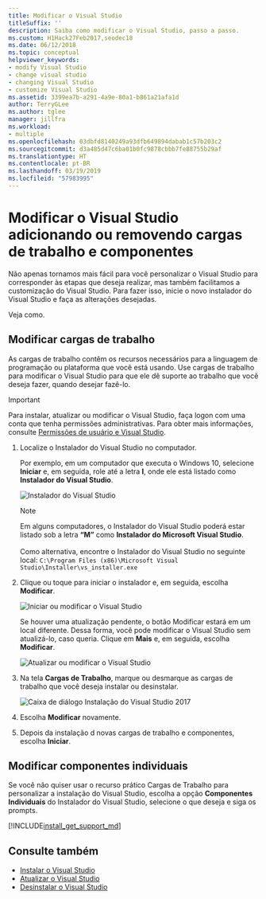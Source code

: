 ```yaml
---
title: Modificar o Visual Studio
titleSuffix: ''
description: Saiba como modificar o Visual Studio, passo a passo.
ms.custom: H1Hack27Feb2017,seodec18
ms.date: 06/12/2018
ms.topic: conceptual
helpviewer_keywords:
- modify Visual Studio
- change visual studio
- changing Visual Studio
- customize Visual Studio
ms.assetid: 3399ea7b-a291-4a9e-80a1-b861a21afa1d
author: TerryGLee
ms.author: tglee
manager: jillfra
ms.workload:
- multiple
ms.openlocfilehash: 03dbfd8140249a93dfb649894dabab1c57b203c2
ms.sourcegitcommit: d3a485d47c6ba01b0fc9878cbbb7fe88755b29af
ms.translationtype: HT
ms.contentlocale: pt-BR
ms.lasthandoff: 03/19/2019
ms.locfileid: "57983995"
---
```

# <a name="modify-visual-studio-by-adding-or-removing-workloads-and-components"></a>Modificar o Visual Studio adicionando ou removendo cargas de trabalho e componentes

Não apenas tornamos mais fácil para você personalizar o Visual Studio para corresponder às etapas que deseja realizar, mas também facilitamos a customização do Visual Studio. Para fazer isso, inicie o novo instalador do Visual Studio e faça as alterações desejadas.

Veja como.

## <a name="modify-workloads"></a>Modificar cargas de trabalho

 As cargas de trabalho contêm os recursos necessários para a linguagem de programação ou plataforma que você está usando. Use cargas de trabalho para modificar o Visual Studio para que ele dê suporte ao trabalho que você deseja fazer, quando desejar fazê-lo.

>[!IMPORTANT]
>Para instalar, atualizar ou modificar o Visual Studio, faça logon com uma conta que tenha permissões administrativas. Para obter mais informações, consulte [Permissões de usuário e Visual Studio](../ide/user-permissions-and-visual-studio.md).

1. Localize o Instalador do Visual Studio no computador.

     Por exemplo, em um computador que executa o Windows 10, selecione **Iniciar** e, em seguida, role até a letra **I**, onde ele está listado como **Instalador do Visual Studio**.

     ![Instalador do Visual Studio](media/vs2017-locate-the-visual-studio-installer.PNG "Localizar o Instalador do Microsoft Visual Studio")

     >[!NOTE]
     >Em alguns computadores, o Instalador do Visual Studio poderá estar listado sob a letra **“M”** como **Instalador do Microsoft Visual Studio**.<br/><br/> Como alternativa, encontre o Instalador do Visual Studio no seguinte local: `C:\Program Files (x86)\Microsoft Visual Studio\Installer\vs_installer.exe`

2. Clique ou toque para iniciar o instalador e, em seguida, escolha **Modificar**.

     ![Iniciar ou modificar o Visual Studio](media/modify-visual-studio.png "Modificar o Visual Studio 2017")

     Se houver uma atualização pendente, o botão Modificar estará em um local diferente. Dessa forma, você pode modificar o Visual Studio sem atualizá-lo, caso queria. Clique em **Mais** e, em seguida, escolha **Modificar**.

     ![Atualizar ou modificar o Visual Studio](media/modify-or-update-visual-studio.png "Atualizar ou modificar o Visual Studio 2017")

3. Na tela **Cargas de Trabalho**, marque ou desmarque as cargas de trabalho que você deseja instalar ou desinstalar.

    ![Caixa de diálogo Instalação do Visual Studio 2017](media/vs2017-modify-workloads.PNG "Escolher uma carga de trabalho no Visual Studio 2017")

4. Escolha **Modificar** novamente.

5. Depois da instalação d novas cargas de trabalho e componentes, escolha **Iniciar**.

## <a name="modify-individual-components"></a>Modificar componentes individuais

Se você não quiser usar o recurso prático Cargas de Trabalho para personalizar a instalação do Visual Studio, escolha a opção **Componentes Individuais** do Instalador do Visual Studio, selecione o que deseja e siga os prompts.

[!INCLUDE[install_get_support_md](includes/install_get_support_md.md)]

## <a name="see-also"></a>Consulte também

* [Instalar o Visual Studio](install-visual-studio.md)
* [Atualizar o Visual Studio](update-visual-studio.md)
* [Desinstalar o Visual Studio](uninstall-visual-studio.md)
